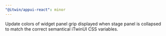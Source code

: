 ```yaml
---
"@itwin/appui-react": minor
---
```


Update colors of widget panel grip displayed when stage panel is collapsed to match the correct semantical iTwinUI CSS variables.
